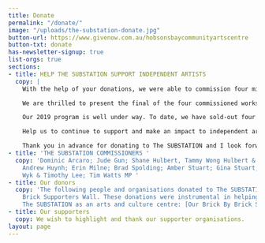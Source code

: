 ```yaml
---
title: Donate
permalink: "/donate/"
image: "/uploads/the-substation-donate.jpg"
button-url: https://www.givenow.com.au/hobsonsbaycommunityartscentre
button-txt: donate
has-newsletter-signup: true
list-orgs: true
sections:
- title: HELP THE SUBSTATION SUPPORT INDEPENDENT ARTISTS
  copy: |
    With the help of your donations, we were able to commission four mid-career artists in 2018 to create ambitious works of scale. In July 2018, we presented NONCOMPETE by Alisdair Macindoe, an exhibition of self-organising robotic instruments. Our second commission was part of Melbourne International Arts Festival, DEFUNCTIONALISED AUTONOMOUS OBJECTS by Steven Rhall, attracting over 12,000 visitors. AIR DANCER AS BLACK BODY from the exhibition will tour to this year’s Dark Mofo festival in Hobart. NEWER VOLCANICS by The Orbweavers closed out our 2018 program with 2 sold-out live concerts and an album due to be launched later in 2019.

    We are thrilled to present the final of the four commissioned works, made possible by your donation, with the exhibition SHIFTING SURROUNDS by Yandell Walton, on now until 20 July 2019. In a stunning immersive digital installation, this exhibition explores human relationships with ecological and physical systems on the planet by interrogating the shifting environments caused by climate change.

    Our 2019 program is well under way. To date, we have sold-out four shows and welcomed over 8,000 audience members. A significant highlight was our first ever program in the biennial Dance Massive festival. We premiered 4 new works, all led by independent female artists, from Berlin, Sydney, Perth and the west of Melbourne.

    Help us to continue to support and make an impact to independent artists’ careers. Your donation will go directly to artists to present a dynamic program across art forms. Your gift will assist artists throughout the creative process, from research and development right through to presentation. All donations of $2 and over are tax-deductible.

    Thank you in advance for donating to The SUBSTATION and I look forward to welcoming you to the space in 2019.
- title: 'THE SUBSTATION COMMISSIONERS '
  copy: 'Dominic Arcaro; Jude Gun; Shane Hulbert, Tammy Wong Hulbert & Emmet Hulbert;
    Andrew Huynh; Erin Milne; Brad Spolding; Amber Stuart; Gina Stuart; Susan van
    Wyk & Timothy Lee; Tim Watts MP '
- title: Our donors
  copy: 'The following people and organisations donated to The SUBSTATION Brick by
    Brick Supporters Wall. These donations were instrumental in helping to establish
    The SUBSTATION as an arts and culture centre: [Our Brick By Brick Supporters.](/uploads/Brick-by-brick-supporters.pdf)'
- title: Our supporters
  copy: We wish to highlight and thank our supporter organisations.
layout: page
---
```


